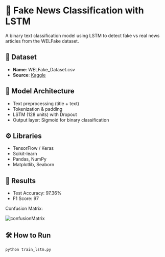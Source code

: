 # 📰 Fake News Classification with LSTM

A binary text classification model using LSTM to detect fake vs real news articles from the WELFake dataset.

## 📌 Dataset
- **Name**: WELFake_Dataset.csv
- **Source**: [Kaggle](https://www.kaggle.com/datasets/saurabhshahane/fake-news-classification)

## 🧠 Model Architecture
- Text preprocessing (title + text)
- Tokenization & padding
- LSTM (128 units) with Dropout
- Output layer: Sigmoid for binary classification

## ⚙️ Libraries
- TensorFlow / Keras
- Scikit-learn
- Pandas, NumPy
- Matplotlib, Seaborn

## 🚀 Results
- Test Accuracy: 97.36%
- F1 Score: 97

Confusion Matrix:


![confusionMatrix](https://github.com/user-attachments/assets/9796312e-f020-4229-a3fc-7ba6ea97f7cc)


## 🛠️ How to Run
```bash
python train_lstm.py
